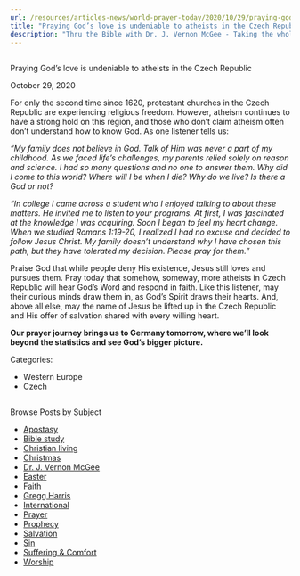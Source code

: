 ```yaml
---
url: /resources/articles-news/world-prayer-today/2020/10/29/praying-god-s-love-is-undeniable-to-atheists-in-the-czech-republic
title: "Praying God’s love is undeniable to atheists in the Czech Republic"
description: "Thru the Bible with Dr. J. Vernon McGee - Taking the whole Word to the whole world"
---
```







## 
 Praying God’s love is undeniable to atheists in the Czech Republic


October 29, 2020
![]()




For only the second time since 1620, protestant churches in the Czech Republic are experiencing religious freedom. However, atheism continues to have a strong hold on this region, and those who don’t claim atheism often don’t understand how to know God. As one listener tells us:

*“My family does not believe in God. Talk of Him was never a part of my childhood. As we faced life’s challenges, my parents relied solely on reason and science. I had so many questions and no one to answer them. Why did I come to this world? Where will I be when I die? Why do we live? Is there a God or not?* 

*“In college I came across a student who I enjoyed talking to about these matters. He invited me to listen to your programs. At first, I was fascinated at the knowledge I was acquiring. Soon I began to feel my heart change. When we studied Romans 1:19-20, I realized I had no excuse and decided to follow Jesus Christ. My family doesn’t understand why I have chosen this path, but they have tolerated my decision. Please pray for them.”*

Praise God that while people deny His existence, Jesus still loves and pursues them. Pray today that somehow, someway, more atheists in Czech Republic will hear God’s Word and respond in faith. Like this listener, may their curious minds draw them in, as God’s Spirit draws their hearts. And, above all else, may the name of Jesus be lifted up in the Czech Republic and His offer of salvation shared with every willing heart. 

**Our prayer journey brings us to Germany tomorrow, where we’ll look beyond the statistics and see God’s bigger picture.**



Categories: 


* Western Europe
* Czech









## 
 Browse Posts by Subject


* [Apostasy](/resources/articles-news/-in-tags/tags/Apostasy)
* [Bible study](/resources/articles-news/-in-tags/tags/Bible-study)
* [Christian living](/resources/articles-news/-in-tags/tags/Christian-living)
* [Christmas](/resources/articles-news/-in-tags/tags/Christmas)
* [Dr. J. Vernon McGee](/resources/articles-news/-in-tags/tags/Dr-J-Vernon-McGee)
* [Easter](/resources/articles-news/-in-tags/tags/easter)
* [Faith](/resources/articles-news/-in-tags/tags/Faith)
* [Gregg Harris](/resources/articles-news/-in-tags/tags/Gregg-Harris)
* [International](/resources/articles-news/-in-tags/tags/International)
* [Prayer](/resources/articles-news/-in-tags/tags/prayer)
* [Prophecy](/resources/articles-news/-in-tags/tags/Prophecy)
* [Salvation](/resources/articles-news/-in-tags/tags/Salvation)
* [Sin](/resources/articles-news/-in-tags/tags/sin)
* [Suffering & Comfort](/resources/articles-news/-in-tags/tags/Suffering-Comfort)
* [Worship](/resources/articles-news/-in-tags/tags/worship)






